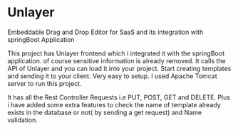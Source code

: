 # Unlayer
Embeddable Drag and Drop Editor for SaaS and its integration with springBoot Application

This project has Unlayer frontend which i integrated it with the springBoot application. of course sensitive information is already removed. It calls the API of Unlayer and you can load it into your project. Start creating templates and sending it to your client. Very easy to setup. I used Apache Tomcat server to run this project.

It has all the Rest Controller Requests i.e PUT, POST, GET and DELETE. Plus i have added some extra features to check the name of template already exists in the database or not( by sending a get request) and Name validation.